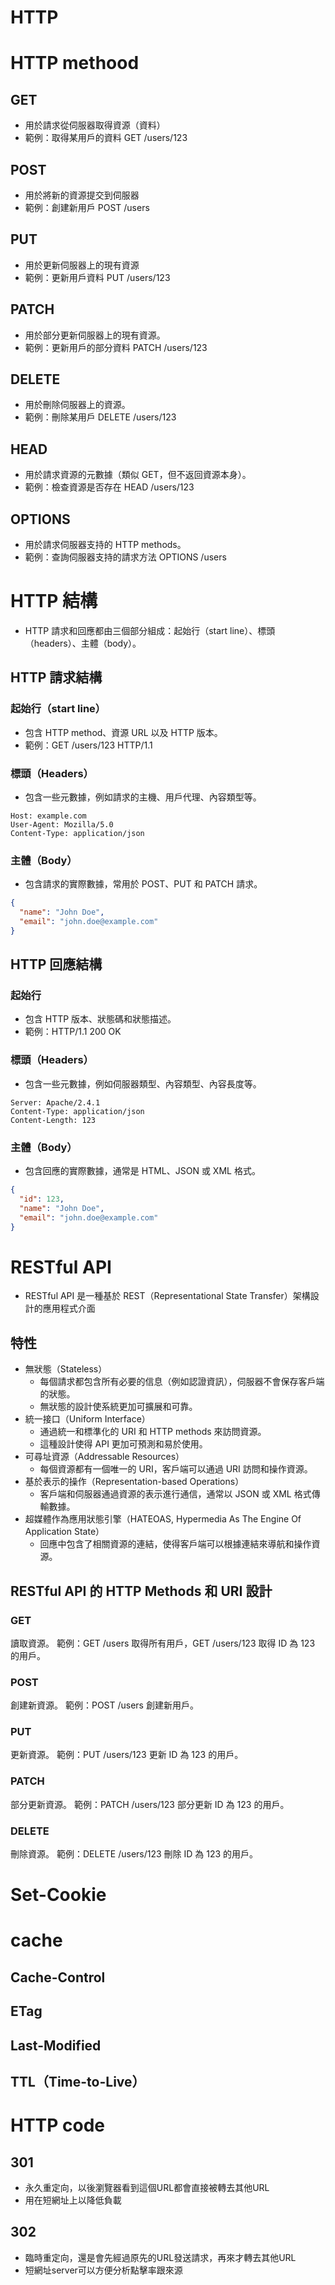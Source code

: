 # HTTP



# HTTP methood
## GET
* 用於請求從伺服器取得資源（資料）
* 範例：取得某用戶的資料 GET /users/123
## POST
* 用於將新的資源提交到伺服器
* 範例：創建新用戶 POST /users
## PUT
* 用於更新伺服器上的現有資源
* 範例：更新用戶資料 PUT /users/123
## PATCH
* 用於部分更新伺服器上的現有資源。
* 範例：更新用戶的部分資料 PATCH /users/123
## DELETE
* 用於刪除伺服器上的資源。
* 範例：刪除某用戶 DELETE /users/123

## HEAD
* 用於請求資源的元數據（類似 GET，但不返回資源本身）。
* 範例：檢查資源是否存在 HEAD /users/123

## OPTIONS
* 用於請求伺服器支持的 HTTP methods。
* 範例：查詢伺服器支持的請求方法 OPTIONS /users

# HTTP 結構
* HTTP 請求和回應都由三個部分組成：起始行（start line）、標頭（headers）、主體（body）。
## HTTP 請求結構
### 起始行（start line）
* 包含 HTTP method、資源 URL 以及 HTTP 版本。
* 範例：GET /users/123 HTTP/1.1

### 標頭（Headers）
* 包含一些元數據，例如請求的主機、用戶代理、內容類型等。
```
Host: example.com
User-Agent: Mozilla/5.0
Content-Type: application/json
```
### 主體（Body）
* 包含請求的實際數據，常用於 POST、PUT 和 PATCH 請求。
``` json
{
  "name": "John Doe",
  "email": "john.doe@example.com"
}
```


## HTTP 回應結構
### 起始行
* 包含 HTTP 版本、狀態碼和狀態描述。
* 範例：HTTP/1.1 200 OK
### 標頭（Headers）
* 包含一些元數據，例如伺服器類型、內容類型、內容長度等。
```
Server: Apache/2.4.1
Content-Type: application/json
Content-Length: 123
```
### 主體（Body）
* 包含回應的實際數據，通常是 HTML、JSON 或 XML 格式。
``` json
{
  "id": 123,
  "name": "John Doe",
  "email": "john.doe@example.com"
}
```



# RESTful API 
* RESTful API 是一種基於 REST（Representational State Transfer）架構設計的應用程式介面

## 特性
* 無狀態（Stateless）
  * 每個請求都包含所有必要的信息（例如認證資訊），伺服器不會保存客戶端的狀態。
  * 無狀態的設計使系統更加可擴展和可靠。
* 統一接口（Uniform Interface）
  * 通過統一和標準化的 URI 和 HTTP methods 來訪問資源。
  * 這種設計使得 API 更加可預測和易於使用。
* 可尋址資源（Addressable Resources）
  * 每個資源都有一個唯一的 URI，客戶端可以通過 URI 訪問和操作資源。
* 基於表示的操作（Representation-based Operations）
  * 客戶端和伺服器通過資源的表示進行通信，通常以 JSON 或 XML 格式傳輸數據。
* 超媒體作為應用狀態引擎（HATEOAS, Hypermedia As The Engine Of Application State）
  * 回應中包含了相關資源的連結，使得客戶端可以根據連結來導航和操作資源。

## RESTful API 的 HTTP Methods 和 URI 設計
### GET
讀取資源。
範例：GET /users 取得所有用戶，GET /users/123 取得 ID 為 123 的用戶。

### POST
創建新資源。
範例：POST /users 創建新用戶。

### PUT
更新資源。
範例：PUT /users/123 更新 ID 為 123 的用戶。

### PATCH
部分更新資源。
範例：PATCH /users/123 部分更新 ID 為 123 的用戶。

### DELETE
刪除資源。
範例：DELETE /users/123 刪除 ID 為 123 的用戶。





# Set-Cookie

# cache

## Cache-Control 


## ETag
## Last-Modified
## TTL（Time-to-Live）

# HTTP code
## 301
* 永久重定向，以後瀏覽器看到這個URL都會直接被轉去其他URL
* 用在短網址上以降低負載
## 302
* 臨時重定向，還是會先經過原先的URL發送請求，再來才轉去其他URL
* 短網址server可以方便分析點擊率跟來源